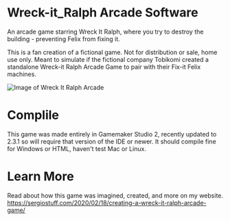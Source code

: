 # Wreck-it_Ralph Arcade Software
An arcade game starring Wreck It Ralph, where you try to destroy the building - preventing Felix from fixing it.

This is a fan creation of a fictional game. Not for distribution or sale, home use only. Meant to simulate if the fictional company Tobikomi created a standalone Wreck-it Ralph Arcade Game to pair with their Fix-it Felix machines.

![Image of Wreck It Ralph Arcade](https://sergiostuff.com/wp-content/uploads/2020/02/ralph-game.gif)

# Complile
This game was made entirely in Gamemaker Studio 2, recently updated to 2.3.1 so will require that version of the IDE or newer. It should compile fine for Windows or HTML, haven't test Mac or Linux.

# Learn More
Read about how this game was imagined, created, and more on my website.
https://sergiostuff.com/2020/02/18/creating-a-wreck-it-ralph-arcade-game/
